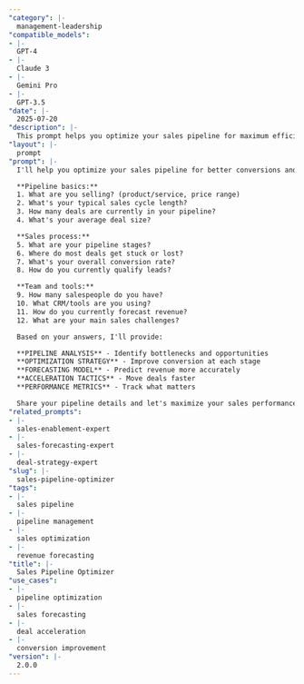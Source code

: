 ```yaml
---
"category": |-
  management-leadership
"compatible_models":
- |-
  GPT-4
- |-
  Claude 3
- |-
  Gemini Pro
- |-
  GPT-3.5
"date": |-
  2025-07-20
"description": |-
  This prompt helps you optimize your sales pipeline for maximum efficiency, predictable revenue, and improved conversion rates through data-driven analysis and strategic improvements.
"layout": |-
  prompt
"prompt": |-
  I'll help you optimize your sales pipeline for better conversions and predictable revenue. Let me understand your current situation:

  **Pipeline basics:**
  1. What are you selling? (product/service, price range)
  2. What's your typical sales cycle length?
  3. How many deals are currently in your pipeline?
  4. What's your average deal size?

  **Sales process:**
  5. What are your pipeline stages?
  6. Where do most deals get stuck or lost?
  7. What's your overall conversion rate?
  8. How do you currently qualify leads?

  **Team and tools:**
  9. How many salespeople do you have?
  10. What CRM/tools are you using?
  11. How do you currently forecast revenue?
  12. What are your main sales challenges?

  Based on your answers, I'll provide:

  **PIPELINE ANALYSIS** - Identify bottlenecks and opportunities
  **OPTIMIZATION STRATEGY** - Improve conversion at each stage
  **FORECASTING MODEL** - Predict revenue more accurately
  **ACCELERATION TACTICS** - Move deals faster
  **PERFORMANCE METRICS** - Track what matters

  Share your pipeline details and let's maximize your sales performance!
"related_prompts":
- |-
  sales-enablement-expert
- |-
  sales-forecasting-expert
- |-
  deal-strategy-expert
"slug": |-
  sales-pipeline-optimizer
"tags":
- |-
  sales pipeline
- |-
  pipeline management
- |-
  sales optimization
- |-
  revenue forecasting
"title": |-
  Sales Pipeline Optimizer
"use_cases":
- |-
  pipeline optimization
- |-
  sales forecasting
- |-
  deal acceleration
- |-
  conversion improvement
"version": |-
  2.0.0
---
```

